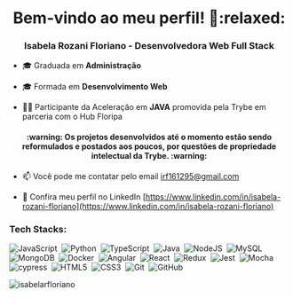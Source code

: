 <h1 align="center">Bem-vindo ao meu perfil! 👋:relaxed:</h1>
<h3 align="center">Isabela Rozani Floriano - Desenvolvedora Web Full Stack</h3>

- 🎓 Graduada em **Administração**
- 🎓 Formada em **Desenvolvimento Web**

- 👨‍💻 Participante da Aceleração em **JAVA** promovida pela Trybe em parceria com o Hub Floripa

<h4 align="center"> :warning: Os projetos desenvolvidos até o momento estão sendo reformulados e postados aos poucos, por questões de propriedade intelectual da Trybe. :warning: </h5>

- 📫 Você pode me contatar pelo email [irf161295@gmail.com](irf161295@gmail.com) 

- 📄 Confira meu perfil no LinkedIn [https://www.linkedin.com/in/isabela-rozani-floriano](https://www.linkedin.com/in/isabela-rozani-floriano)

<h3 align="left">Tech Stacks:</h3>

![JavaScript](https://img.shields.io/badge/JavaScript-F7DF1E?style=flat&logo=javascript&logoColor=black)&nbsp;
![Python](https://img.shields.io/badge/-Python-05122A?style=flat&logo=python)&nbsp;
![TypeScript](https://img.shields.io/badge/-TypeScript-05122A?style=flat&logo=typescript)&nbsp;
![Java](https://img.shields.io/badge/java-%23ED8B00.svg?style=flat&logo=java&logoColor=white)&nbsp;
![NodeJS](https://img.shields.io/badge/node.js-6DA55F?style=flat&logo=node.js&logoColor=white)&nbsp;
![MySQL](https://img.shields.io/badge/MySQL-00000F?style=flat&logo=mysql&logoColor=white)&nbsp;
![MongoDB](https://img.shields.io/badge/MongoDB-%234ea94b.svg?style=flat&logo=mongodb&logoColor=white)&nbsp;
![Docker](https://img.shields.io/badge/-Docker-05122A?style=flat&logo=docker&logoColor=2491e5)&nbsp;
![Angular](https://img.shields.io/badge/AngularJS-E23237?style=flat&logo=angularjs&logoColor=white)&nbsp;
![React](https://img.shields.io/badge/-React-05122A?style=flat&logo=react&logoColor=1572B6)&nbsp;
![Redux](https://img.shields.io/badge/redux-%23593d88.svg?style=flat&logo=redux&logoColor=white)&nbsp;
![Jest](https://img.shields.io/badge/-jest-%23C21325?style=flat&logo=jest&logoColor=white)&nbsp;
![Mocha](https://img.shields.io/badge/-mocha-%238D6748?style=flat&logo=mocha&logoColor=white)&nbsp;
![cypress](https://img.shields.io/badge/-cypress-%23E5E5E5?style=flat&logo=cypress&logoColor=058a5e)&nbsp;
![HTML5](https://img.shields.io/badge/html5-%23E34F26.svg?style=flat&logo=html5&logoColor=white)&nbsp;
![CSS3](https://img.shields.io/badge/css3-%231572B6.svg?style=flat&logo=css3&logoColor=white)&nbsp;
![Git](https://img.shields.io/badge/-Git-05122A?style=flat&logo=git)&nbsp;
![GitHub](https://img.shields.io/badge/-GitHub-05122A?style=flat&logo=github)&nbsp;

<p><img align="left" src="https://github-readme-stats.vercel.app/api/top-langs?username=isabelarfloriano&show_icons=true&locale=en&layout=compact" alt="isabelarfloriano" /></p>


